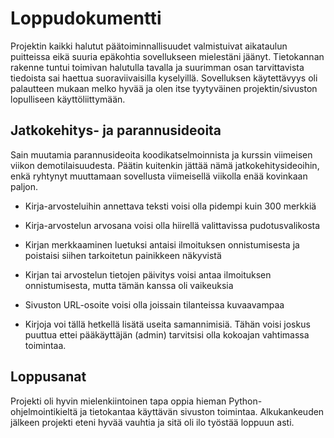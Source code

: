 # Loppudokumentti

Projektin kaikki halutut päätoiminnallisuudet valmistuivat aikataulun puitteissa eikä suuria epäkohtia sovellukseen mielestäni jäänyt. Tietokannan rakenne tuntui toimivan halutulla tavalla ja suurimman osan tarvittavista tiedoista sai haettua suoraviivaisilla kyselyillä. Sovelluksen käytettävyys oli palautteen mukaan melko hyvää ja olen itse tyytyväinen projektin/sivuston lopulliseen käyttöliittymään.

## Jatkokehitys- ja parannusideoita

Sain muutamia parannusideoita koodikatselmoinnista ja kurssin viimeisen viikon demotilaisuudesta. Päätin kuitenkin jättää nämä jatkokehitysideoihin, enkä ryhtynyt muuttamaan sovellusta viimeisellä viikolla enää kovinkaan paljon.

* Kirja-arvosteluihin annettava teksti voisi olla pidempi kuin 300 merkkiä

* Kirja-arvostelun arvosana voisi olla hiirellä valittavissa pudotusvalikosta

* Kirjan merkkaaminen luetuksi antaisi ilmoituksen onnistumisesta ja poistaisi siihen tarkoitetun painikkeen näkyvistä

* Kirjan tai arvostelun tietojen päivitys voisi antaa ilmoituksen onnistumisesta, mutta tämän kanssa oli vaikeuksia

* Sivuston URL-osoite voisi olla joissain tilanteissa kuvaavampaa

* Kirjoja voi tällä hetkellä lisätä useita samannimisiä. Tähän voisi joskus puuttua ettei pääkäyttäjän (admin) tarvitsisi olla kokoajan vahtimassa toimintaa.

## Loppusanat

Projekti oli hyvin mielenkiintoinen tapa oppia hieman Python-ohjelmointikieltä ja tietokantaa käyttävän sivuston toimintaa. Alkukankeuden jälkeen projekti eteni hyvää vauhtia ja sitä oli ilo työstää loppuun asti.
